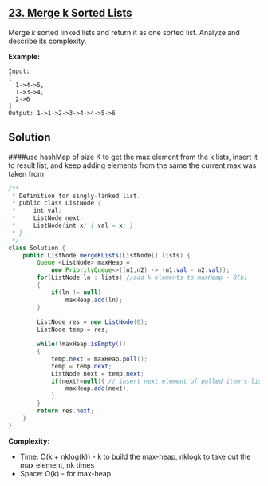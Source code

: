 ## [23. Merge k Sorted Lists](https://leetcode.com/problems/merge-k-sorted-lists/description/)

Merge *k* sorted linked lists and return it as one sorted list. Analyze and describe its complexity.

**Example:**
```
Input:
[
  1->4->5,
  1->3->4,
  2->6
]
Output: 1->1->2->3->4->4->5->6
```

## Solution 
####use hashMap of size K to get the max element from the k lists, insert it to result list, and keep adding elements from the same the current max was taken from
```java
/**
 * Definition for singly-linked list.
 * public class ListNode {
 *     int val;
 *     ListNode next;
 *     ListNode(int x) { val = x; }
 * }
 */
class Solution {
    public ListNode mergeKLists(ListNode[] lists) {
        Queue <ListNode> maxHeap = 
            new PriorityQueue<>((n1,n2) -> (n1.val - n2.val));
        for(ListNode ln : lists) //add k elements to maxHeap - O(k)
        { 
            if(ln != null)
                maxHeap.add(ln);
        }
        
        ListNode res = new ListNode(0);
        ListNode temp = res;

        while(!maxHeap.isEmpty())
        {
            temp.next = maxHeap.poll();
            temp = temp.next;
            ListNode next = temp.next;
            if(next!=null){ // insert next element of polled item's list to maxHeap
                maxHeap.add(next);
            }
        }
        return res.next;
    }
}
```
**Complexity:**
* Time: O(k + nklog(k)) - k to build the max-heap, nklogk to take out the max element, nk times
* Space: O(k) -  for max-heap